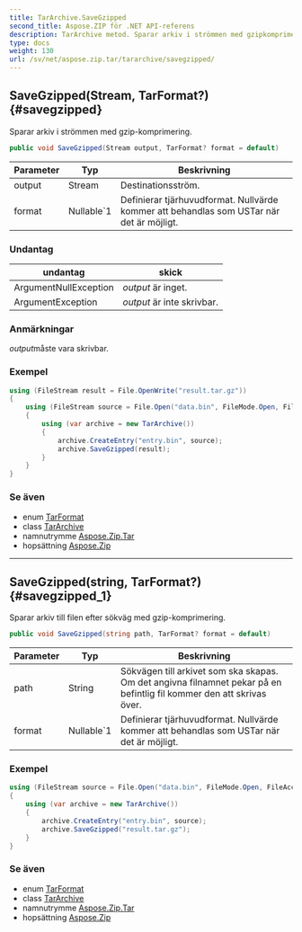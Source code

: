 ```yaml
---
title: TarArchive.SaveGzipped
second_title: Aspose.ZIP för .NET API-referens
description: TarArchive metod. Sparar arkiv i strömmen med gzipkomprimering.
type: docs
weight: 130
url: /sv/net/aspose.zip.tar/tararchive/savegzipped/
---
```

## SaveGzipped(Stream, TarFormat?) {#savegzipped}

Sparar arkiv i strömmen med gzip-komprimering.

```csharp
public void SaveGzipped(Stream output, TarFormat? format = default)
```

| Parameter | Typ | Beskrivning |
| --- | --- | --- |
| output | Stream | Destinationsström. |
| format | Nullable`1 | Definierar tjärhuvudformat. Nullvärde kommer att behandlas som USTar när det är möjligt. |

### Undantag

| undantag | skick |
| --- | --- |
| ArgumentNullException | *output* är inget. |
| ArgumentException | *output* är inte skrivbar. |

### Anmärkningar

*output*måste vara skrivbar.

### Exempel

```csharp
using (FileStream result = File.OpenWrite("result.tar.gz"))
{
    using (FileStream source = File.Open("data.bin", FileMode.Open, FileAccess.Read))
    {
        using (var archive = new TarArchive())
        {
            archive.CreateEntry("entry.bin", source);
            archive.SaveGzipped(result);
        }
    }
}
```

### Se även

* enum [TarFormat](../../tarformat/)
* class [TarArchive](../)
* namnutrymme [Aspose.Zip.Tar](../../tararchive/)
* hopsättning [Aspose.Zip](../../../)

---

## SaveGzipped(string, TarFormat?) {#savegzipped_1}

Sparar arkiv till filen efter sökväg med gzip-komprimering.

```csharp
public void SaveGzipped(string path, TarFormat? format = default)
```

| Parameter | Typ | Beskrivning |
| --- | --- | --- |
| path | String | Sökvägen till arkivet som ska skapas. Om det angivna filnamnet pekar på en befintlig fil kommer den att skrivas över. |
| format | Nullable`1 | Definierar tjärhuvudformat. Nullvärde kommer att behandlas som USTar när det är möjligt. |

### Exempel

```csharp
using (FileStream source = File.Open("data.bin", FileMode.Open, FileAccess.Read))
{
    using (var archive = new TarArchive())
    {
        archive.CreateEntry("entry.bin", source);
        archive.SaveGzipped("result.tar.gz");
    }
}
```

### Se även

* enum [TarFormat](../../tarformat/)
* class [TarArchive](../)
* namnutrymme [Aspose.Zip.Tar](../../tararchive/)
* hopsättning [Aspose.Zip](../../../)


